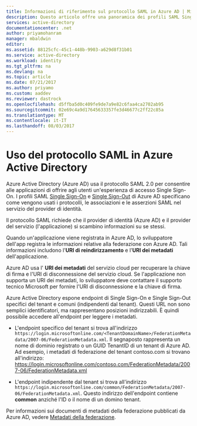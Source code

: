 ```yaml
---
title: Informazioni di riferimento sul protocollo SAML in Azure AD | Microsoft Docs
description: Questo articolo offre una panoramica dei profili SAML Single Sign-On e Single Sign-Out in Azure Active Directory.
services: active-directory
documentationcenter: .net
author: priyamohanram
manager: mbaldwin
editor: 
ms.assetid: 88125cfc-45c1-448b-9903-a629d8f31b01
ms.service: active-directory
ms.workload: identity
ms.tgt_pltfrm: na
ms.devlang: na
ms.topic: article
ms.date: 07/21/2017
ms.author: priyamo
ms.custom: aaddev
ms.reviewer: dastrock
ms.openlocfilehash: d5ffba5d0c409fe9de7a9e82c6faa4ca2702ab95
ms.sourcegitcommit: 02e69c4a9d17645633357fe3d46677c2ff22c85a
ms.translationtype: MT
ms.contentlocale: it-IT
ms.lasthandoff: 08/03/2017
---
```

# Uso del protocollo SAML in Azure Active Directory
Azure Active Directory (Azure AD) usa il protocollo SAML 2.0 per consentire alle applicazioni di offrire agli utenti un'esperienza di accesso Single Sign-On. I profili SAML [Single Sign-On](active-directory-single-sign-on-protocol-reference.md) e [Single Sign-Out](active-directory-single-sign-out-protocol-reference.md) di Azure AD specificano come vengono usati i protocolli, le associazioni e le asserzioni SAML nel servizio del provider di identità.

Il protocollo SAML richiede che il provider di identità (Azure AD) e il provider del servizio (l'applicazione) si scambino informazioni su se stessi.

Quando un'applicazione viene registrata in Azure AD, lo sviluppatore dell'app registra le informazioni relative alla federazione con Azure AD. Tali informazioni includono l'**URI di reindirizzamento** e l'**URI dei metadati** dell'applicazione.

Azure AD usa l' **URI dei metadati** del servizio cloud per recuperare la chiave di firma e l'URI di disconnessione del servizio cloud. Se l'applicazione non supporta un URI dei metadati, lo sviluppatore deve contattare il supporto tecnico Microsoft per fornire l'URI di disconnessione e la chiave di firma.

Azure Active Directory espone endpoint di Single Sign-On e Single Sign-Out specifici del tenant e comuni (indipendenti dal tenant). Questi URL non sono semplici identificatori, ma rappresentano posizioni indirizzabili. È quindi possibile accedere all'endpoint per leggere i metadati.

* L'endpoint specifico del tenant si trova all'indirizzo `https://login.microsoftonline.com/<TenantDomainName>/FederationMetadata/2007-06/FederationMetadata.xml`.  Il segnaposto <TenantDomainName> rappresenta un nome di dominio registrato o un GUID TenantID di un tenant di Azure AD. Ad esempio, i metadati di federazione del tenant contoso.com si trovano all'indirizzo: https://login.microsoftonline.com/contoso.com/FederationMetadata/2007-06/FederationMetadata.xml

* L'endpoint indipendente dal tenant si trova all'indirizzo `https://login.microsoftonline.com/common/FederationMetadata/2007-06/FederationMetadata.xml`. Questo indirizzo dell'endpoint contiene **common** anziché l'ID o il nome di un domino tenant.

Per informazioni sui documenti di metadati della federazione pubblicati da Azure AD, vedere [Metadati della federazione](active-directory-federation-metadata.md).
